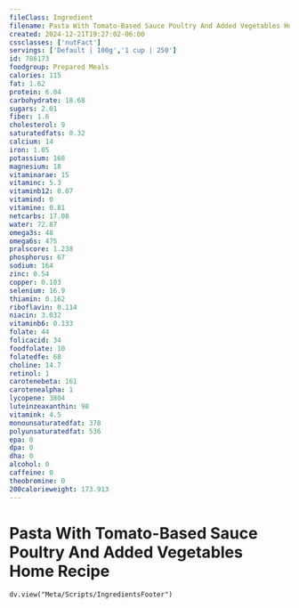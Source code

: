 ```yaml
---
fileClass: Ingredient
filename: Pasta With Tomato-Based Sauce Poultry And Added Vegetables Home Recipe
created: 2024-12-21T19:27:02-06:00
cssclasses: ['nutFact']
servings: ['Default | 100g','1 cup | 250']
id: 786173
foodgroup: Prepared Meals
calories: 115
fat: 1.62
protein: 6.04
carbohydrate: 18.68
sugars: 2.01
fiber: 1.6
cholesterol: 9
saturatedfats: 0.32
calcium: 14
iron: 1.05
potassium: 168
magnesium: 18
vitaminarae: 15
vitaminc: 5.3
vitaminb12: 0.07
vitamind: 0
vitamine: 0.81
netcarbs: 17.08
water: 72.87
omega3s: 48
omega6s: 475
pralscore: 1.238
phosphorus: 67
sodium: 164
zinc: 0.54
copper: 0.103
selenium: 16.9
thiamin: 0.162
riboflavin: 0.114
niacin: 3.032
vitaminb6: 0.133
folate: 44
folicacid: 34
foodfolate: 10
folatedfe: 68
choline: 14.7
retinol: 1
carotenebeta: 161
carotenealpha: 1
lycopene: 3804
luteinzeaxanthin: 98
vitamink: 4.5
monounsaturatedfat: 378
polyunsaturatedfat: 536
epa: 0
dpa: 0
dha: 0
alcohol: 0
caffeine: 0
theobromine: 0
200calorieweight: 173.913
---
```


# Pasta With Tomato-Based Sauce Poultry And Added Vegetables Home Recipe

```dataviewjs
dv.view("Meta/Scripts/IngredientsFooter")
```